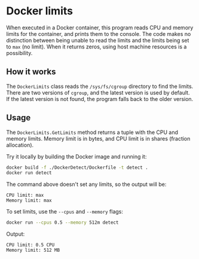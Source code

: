 # Docker limits

When executed in a Docker container, this program reads CPU and memory limits for the container, and prints them to the console.
The code makes no distinction between being unable to read the limits and the limits being set to `max` (no limit). When it returns zeros, using host machine resources is a possibility.

## How it works

The `DockerLimits` class reads the `/sys/fs/cgroup` directory to find the limits. There are two versions of `cgroup`, and the latest version is used by default. If the latest version is not found, the program falls back to the older version.

## Usage

The `DockerLimits.GetLimits` method returns a tuple with the CPU and memory limits. Memory limit is in bytes, and CPU limit is in shares (fraction allocation).

Try it locally by building the Docker image and running it:

```bash
docker build -f ./DockerDetect/Dockerfile -t detect .
docker run detect
```

The command above doesn't set any limits, so the output will be:

```
CPU limit: max
Memory limit: max
```

To set limits, use the `--cpus` and `--memory` flags:

```bash
docker run --cpus 0.5 --memory 512m detect
```

Output:

```
CPU limit: 0.5 CPU
Memory limit: 512 MB
```